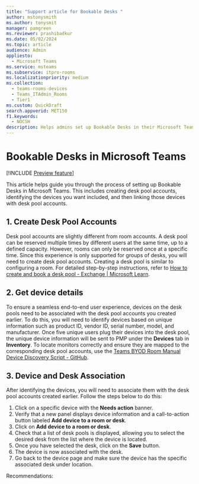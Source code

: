 ```yaml
---  
title: "Support article for Bookable Desks "  
author: mstonysmith
ms.author: tonysmit
manager: pamgreen
ms.reviewer: prashibadkur
ms.date: 05/02/2024  
ms.topic: article
audience: Admin
appliesto: 
  - Microsoft Teams
ms.service: msteams  
ms.subservice: itpro-rooms
ms.localizationpriority: medium
ms.collection: 
  - teams-rooms-devices
  - Teams_ITAdmin_Rooms
  - Tier1
ms.custom: QuickDraft 
search.appverid: MET150  
f1.keywords:
  - NOCSH  
description: Helps admins set up Bookable Desks in their Microsoft Teams organization.
---  
```


# Bookable Desks in Microsoft Teams

[!INCLUDE [Preview feature](../includes/preview-feature.md)]

This article helps guide you through the process of setting up Bookable Desks in Microsoft Teams. This includes creating desk pool accounts, identifying the devices you want included, and then linking those devices with desk pool accounts.

## 1. Create Desk Pool Accounts

Desk pool accounts are slightly different from room accounts. A desk pool can be reserved multiple times by different users at the same time, up to a defined capacity. However, rooms can only be reserved once at a specific time. Since this experience is only supported for groups of desks, you will need to create desk pool accounts. Creating a desk pool is similar to configuring a room. For detailed step-by-step instructions, refer to [How to create and book a desk pool - Exchange \| Microsoft Learn](/learn/modules/create-book-desk-pool-exchange/).

## 2. Get device details

To ensure a seamless end-to-end user experience, devices on the desk pools need to be associated with the desk pool accounts you created earlier. To do this, you will need to identify devices based on unique information such as product ID, vendor ID, serial number, model, and manufacturer. Once five unique users plug their devices into the desk pool, the unique device information will be sent to PMP under the **Devices** tab in **Inventory**. To locate monitors correctly and ensure they are mapped to the corresponding desk pool accounts, use the [Teams BYOD Room Manual Device Discovery Script - GitHub](https://github.com/Microsoft/Teams-Byod-Room-Manual-Device-Discovery-Script).

## 3. Device and Desk Association

After identifying the devices, you will need to associate them with the desk pool accounts created earlier. Follow the steps below to do this:

1. Click on a specific device with the **Needs action** banner.
2. Verify that a new panel displays device information and a call-to-action button labeled **Add device to a room or desk**.
3. Click on **Add device to a room or desk**.
4. Check that a list of desk pools is displayed, allowing you to select the desired desk from the list where the device is located.
5. Once you have selected the desk, click on the **Save** button.
6. The device is now associated with the desk.
7. Go back to the device page and make sure the device has the specific associated desk under location.

Recommendations:
